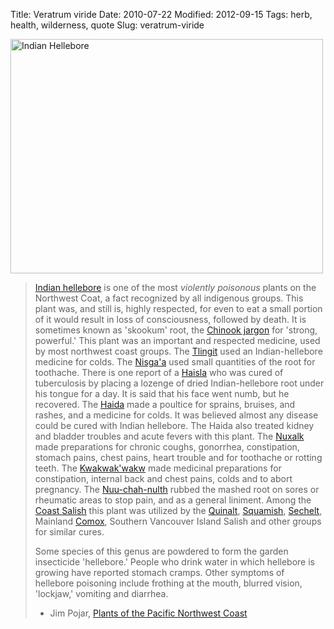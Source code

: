 Title: Veratrum viride
Date: 2010-07-22
Modified: 2012-09-15
Tags: herb, health, wilderness, quote
Slug: veratrum-viride

<a href="http://www.flickr.com/photos/pigmonkey/4819398299/" title="Indian Hellebore by Pig Monkey, on Flickr"><img src="http://farm5.static.flickr.com/4141/4819398299_9c25c8cfe4.jpg" width="500" height="375" alt="Indian Hellebore" /></a>

<blockquote><a href="https://secure.wikimedia.org/wikipedia/en/wiki/Veratrum_viride">Indian hellebore</a> is one of the most <em>violently poisonous</em> plants on the Northwest Coat, a fact recognized by all indigenous groups. This plant was, and still is, highly respected, for even to eat a small portion of it would result in loss of consciousness, followed by death. It is sometimes known as 'skookum' root, the <a href="https://secure.wikimedia.org/wikipedia/en/wiki/Chinook_jargon">Chinook jargon</a> for 'strong, powerful.' This plant was an important and respected medicine, used by most northwest coast groups. The <a href="https://secure.wikimedia.org/wikipedia/en/wiki/Tlingit">Tlingit</a> used an Indian-hellebore medicine for colds. The <a href="https://secure.wikimedia.org/wikipedia/en/wiki/Nisga%27a">Nisga'a</a> used small quantities of the root for toothache. There is one report of a <a href="https://secure.wikimedia.org/wikipedia/en/wiki/Haisla_people">Haisla</a> who was cured of tuberculosis by placing a lozenge of dried Indian-hellebore root under his tongue for a day. It is said that his face went numb, but he recovered. The <a href="https://secure.wikimedia.org/wikipedia/en/wiki/Haida">Haida</a> made a poultice for sprains, bruises, and rashes, and a medicine for colds. It was believed almost any disease could be cured with Indian hellebore. The Haida also treated kidney and bladder troubles and acute fevers with this plant. The <a href="https://secure.wikimedia.org/wikipedia/en/wiki/Nuxalk_Nation">Nuxalk</a> made preparations for chronic coughs, gonorrhea, constipation, stomach pains, chest pains, heart trouble and for toothache or rotting teeth. The <a href="https://secure.wikimedia.org/wikipedia/en/wiki/Kwakwaka%27wakw">Kwakwak'wakw</a> made medicinal preparations for constipation, internal back and chest pains, colds and to abort pregnancy. The <a href="https://secure.wikimedia.org/wikipedia/en/wiki/Nuu-chah-nulth_people">Nuu-chah-nulth</a> rubbed the mashed root on sores or rheumatic areas to stop pain, and as a general liniment. Among the <a href="https://secure.wikimedia.org/wikipedia/en/wiki/Coast_Salish">Coast Salish</a> this plant was utilized by the <a href="https://secure.wikimedia.org/wikipedia/en/wiki/Quinault_%28tribe%29">Quinalt</a>, <a href="https://secure.wikimedia.org/wikipedia/en/wiki/Suquamish">Squamish</a>, <a href="https://secure.wikimedia.org/wikipedia/en/wiki/Shishalh">Sechelt</a>, Mainland <a href="https://secure.wikimedia.org/wikipedia/en/wiki/Comox_people">Comox</a>, Southern Vancouver Island Salish and other groups for similar cures.

Some species of this genus are powdered to form the garden insecticide 'hellebore.' People who drink water in which hellebore is growing have reported stomach cramps. Other symptoms of hellebore poisoning include frothing at the mouth, blurred vision, 'lockjaw,' vomiting and diarrhea.

- Jim Pojar, <a href="https://www.amazon.com/dp/1551055309/">Plants of the Pacific Northwest Coast</a>
</blockquote>



